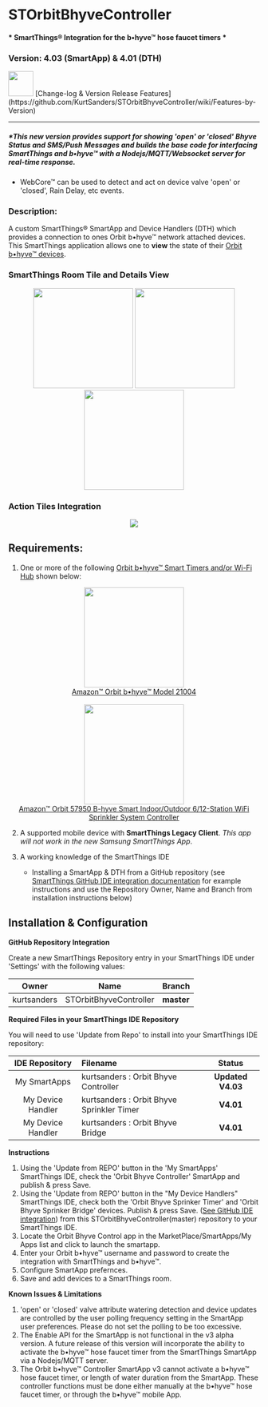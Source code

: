# STOrbitBhyveController
#### * SmartThings® Integration for the b•hyve™ hose faucet timers *
### Version: 4.03 (SmartApp) & 4.01 (DTH)
<img src="https://raw.githubusercontent.com/KurtSanders/STOrbitBhyveController/master/images/icons/readme.png" width="50">  
[Change-log & Version Release Features](https://github.com/KurtSanders/STOrbitBhyveController/wiki/Features-by-Version)

---

##### *This new version provides support for showing 'open' or 'closed' Bhyve Status and SMS/Push Messages and builds the base code for interfacing SmartThings and b•hyve™ with a Nodejs/MQTT/Websocket server for real-time response.

* WebCore™ can be used to detect and act on device valve 'open' or 'closed', Rain Delay, etc events.

### Description:

A custom SmartThings® SmartApp and Device Handlers (DTH) which provides a connection to ones Orbit b•hyve™ network attached devices.
This SmartThings application allows one to **view** the state of their [Orbit b•hyve™ devices](https://bhyve.orbitonline.com/hosefaucet/).  


### SmartThings Room Tile and Details View

<p align="center">
<img src="https://raw.githubusercontent.com/KurtSanders/STOrbitBhyveController/master/images/screenshots/Screen-HoseTimer0.PNG" width=200>
<img src="https://raw.githubusercontent.com/KurtSanders/STOrbitBhyveController/master/images/screenshots/Screen-HoseTimer1.PNG" width=200>
<img src="https://raw.githubusercontent.com/KurtSanders/STOrbitBhyveController/master/images/screenshots/Screen-WiFiHub1.PNG" width=200>
</p>

### Action Tiles Integration

<p align="center">
<img src="https://raw.githubusercontent.com/KurtSanders/STOrbitBhyveController/master/images/screenshots/bhve action tiles.gif">
</p>


## Requirements:

1. One or more of the following [Orbit b•hyve™ Smart Timers and/or Wi-Fi Hub](https://bhyve.orbitonline.com/hosefaucet/) shown below: 
<p align="center">
<img src="https://raw.githubusercontent.com/KurtSanders/STOrbitBhyveController/master/images/icons/bhyveIcon.png" width=200><br>
<a href="https://www.amazon.com/Orbit-B-hyve-21004-Faucet-Compatible/dp/B0758NR8DJ/ref=sr_1_2?s=lawn-garden&ie=UTF8&qid=1519147062&sr=1-2&keywords=bhyve">Amazon™ Orbit b•hyve™ Model 21004</a><br><br>
<img src="https://raw.githubusercontent.com/KurtSanders/STOrbitBhyveController/master/images/icons/ht-12.jpg" width=200><br>
<a href="https://www.amazon.com/Orbit-57950-Outdoor-Sprinkler-Controller/dp/B01D15HOTU?ie=UTF8&*Version*=1&*entries*=0">Amazon™ Orbit 57950 B-hyve Smart Indoor/Outdoor 6/12-Station WiFi Sprinkler System Controller</a><br>
</p>

2. A supported mobile device with **SmartThings Legacy Client**. *This app will not work in the new Samsung SmartThings App*.  

3. A working knowledge of the SmartThings IDE
	* Installing a SmartApp & DTH from a GitHub repository (see [SmartThings GitHub IDE integration documentation](https://docs.smartthings.com/en/latest/tools-and-ide/github-integration.html?highlight=github) for example instructions and use the Repository Owner, Name and Branch from installation instructions below)

## Installation & Configuration

**GitHub Repository Integration**

Create a new SmartThings Repository entry in your SmartThings IDE under 'Settings' with the following values:

| Owner | Name | Branch |
|------|:-------:|--------|
| kurtsanders | STOrbitBhyveController | **master** | :new:

**Required Files in your SmartThings IDE Repository**

You will need to use 'Update from Repo' to install into your SmartThings IDE repository:

| IDE Repository    | Filename | Status |
| :---: | :----------| :---:  |
| My SmartApps      | kurtsanders : Orbit Bhyve Controller | **Updated V4.03** |
| My Device Handler | kurtsanders : Orbit Bhyve Sprinkler Timer | **V4.01** |
| My Device Handler | kurtsanders : Orbit Bhyve Bridge | **V4.01**|


**Instructions**

1. Using the 'Update from REPO' button in the 'My SmartApps' SmartThings IDE, check the 'Orbit Bhyve Controller' SmartApp and publish & press Save.  
2. Using the 'Update from REPO' button in the "My Device Handlers" SmartThings IDE, check both the 'Orbit Bhyve Sprinker Timer' and 'Orbit Bhyve Sprinker Bridge' devices.  Publish & press Save.  ([See GitHub IDE integration](https://docs.smartthings.com/en/latest/tools-and-ide/github-integration.html?highlight=github)) from this STOrbitBhyveController(master) repository to your SmartThings IDE.
3. Locate the Orbit Bhyve Control app in the MarketPlace/SmartApps/My Apps list and click to launch the smartapp.
4. Enter your Orbit b•hyve™ username and password to create the integration with SmartThings and b•hyve™.
5. Configure SmartApp prefernces.
6. Save and add devices to a SmartThings room.

**Known Issues & Limitations**

1. 'open' or 'closed' valve attribute watering detection and device updates are controlled by the user polling frequency setting in the SmartApp user preferences.  Please do not set the polling to be too excessive.
2. The Enable API for the SmartApp is not functional in the v3 alpha version. A future release of this version will incorporate the ability to activate the b•hyve™ hose faucet timer from the SmartThings SmartApp via a Nodejs/MQTT server.
3. The Orbit b•hyve™ Controller SmartApp v3 cannot activate a b•hyve™ hose faucet timer, or length of water duration from the SmartApp.  These controller functions must be done either manually at the b•hyve™ hose faucet timer, or through the b•hyve™ mobile App. 
